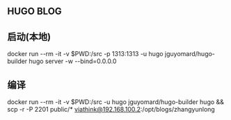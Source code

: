 ## HUGO BLOG

## 启动(本地)
docker run --rm -it -v $PWD:/src -p 1313:1313 -u hugo jguyomard/hugo-builder hugo server -w --bind=0.0.0.0

## 编译
docker run --rm -it -v $PWD:/src -u hugo jguyomard/hugo-builder hugo && scp -r -P 2201 public/*  viathink@192.168.100.2:/opt/blogs/zhangyunlong
